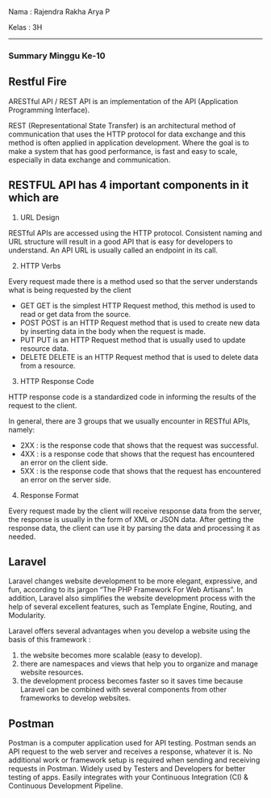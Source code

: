 Nama  : Rajendra Rakha Arya P

Kelas : 3H

---

### Summary Minggu Ke-10

## Restful Fire

ARESTful API / REST API is an implementation of the API (Application Programming Interface). 

REST (Representational State Transfer) is an architectural method of communication that uses the HTTP protocol for data exchange and this method is often applied in application development. Where the goal is to make a system that has good performance, is fast and easy to scale, especially in data exchange and communication.

## RESTFUL API has 4 important components in it which are

1. URL Design

RESTful APIs are accessed using the HTTP protocol. Consistent naming and URL structure will result in a good API that is easy for developers to understand. An API URL is usually called an endpoint in its call.

2. HTTP Verbs

Every request made there is a method used so that the server understands what is being requested by the client

- GET
GET is the simplest HTTP Request method, this method is used to read or get data from the source.
- POST
POST is an HTTP Request method that is used to create new data by inserting data in the body when the request is made.
- PUT
PUT is an HTTP Request method that is usually used to update resource data.
- DELETE
DELETE is an HTTP Request method that is used to delete data from a resource.

3. HTTP Response Code

HTTP response code is a standardized code in informing the results of the request to the client. 

In general, there are 3 groups that we usually encounter in RESTful APIs, namely:

- 2XX : is the response code that shows that the request was successful.
- 4XX : is a response code that shows that the request has encountered an error on the client side.
- 5XX : is the response code that shows that the request has encountered an error on the server side.

4. Response Format

Every request made by the client will receive response data from the server, the response is usually in the form of XML or JSON data. After getting the response data, the client can use it by parsing the data and processing it as needed.

## Laravel

Laravel changes website development to be more elegant, expressive, and fun, according to its jargon “The PHP Framework For Web Artisans”. In addition, Laravel also simplifies the website development process with the help of several excellent features, such as Template Engine, Routing, and Modularity.

Laravel offers several advantages when you develop a website using the basis of this framework :

1. the website becomes more scalable (easy to develop).
2. there are namespaces and views that help you to organize and manage website resources.
3. the development process becomes faster so it saves time because Laravel can be combined with several components from other frameworks to develop websites.

## Postman

Postman is a computer application used for API testing. Postman sends an API request to the web server and receives a response, whatever it is. No additional work or framework setup is required when sending and receiving requests in Postman. Widely used by Testers and Developers for better testing of apps. Easily integrates with your Continuous Integration (CI) & Continuous Development Pipeline.